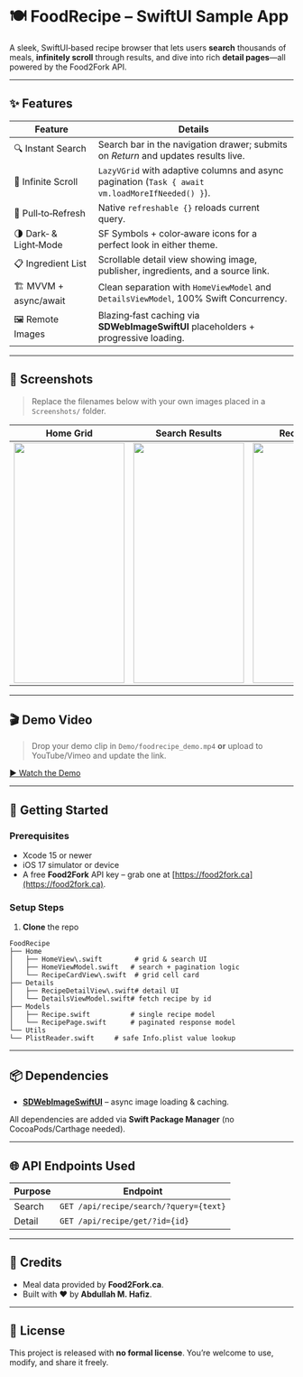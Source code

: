 # 🍽️ FoodRecipe – SwiftUI Sample App

A sleek, SwiftUI‑based recipe browser that lets users **search** thousands of meals, **infinitely scroll** through results, and dive into rich **detail pages**—all powered by the Food2Fork API.

---

## ✨ Features

| Feature                | Details                                                                                          |
| ---------------------- | ------------------------------------------------------------------------------------------------ |
| 🔍 Instant Search      | Search bar in the navigation drawer; submits on *Return* and updates results live.               |
| 🔄 Infinite Scroll     | `LazyVGrid` with adaptive columns and async pagination (`Task { await vm.loadMoreIfNeeded() }`). |
| 📲 Pull‑to‑Refresh     | Native `refreshable {}` reloads current query.                                                   |
| 🌗 Dark‑ & Light‑Mode  | SF Symbols + color‑aware icons for a perfect look in either theme.                               |
| 📋 Ingredient List     | Scrollable detail view showing image, publisher, ingredients, and a source link.                 |
| 🏗️ MVVM + async/await | Clean separation with `HomeViewModel` and `DetailsViewModel`, 100% Swift Concurrency.            |
| 🖼️ Remote Images      | Blazing‑fast caching via **SDWebImageSwiftUI** placeholders + progressive loading.               |

---

## 📸 Screenshots

> Replace the filenames below with your own images placed in a `Screenshots/` folder.

| Home Grid                           | Search Results                    | Recipe Detail                     |
| ----------------------------------- | --------------------------------- | --------------------------------- |
| <img src="https://github.com/user-attachments/assets/a2b76827-9678-4e23-a13e-1e6b714e18c4" width="196" height="426"> | <img src="https://github.com/user-attachments/assets/8d59bed8-c3cd-4329-a3b9-0c10d61d842d" width="196" height="426"> | <img src="https://github.com/user-attachments/assets/59392b1b-2db1-42c7-bfb0-b94562c51268" width="196" height="426"> |

---

## 🎬 Demo Video

> Drop your demo clip in `Demo/foodrecipe_demo.mp4` **or** upload to YouTube/Vimeo and update the link.

[▶️ Watch the Demo](https://drive.google.com/file/d/1AZhDlbc6vtKn0MT6jTYVQ5lcnS9S1WVC/view?usp=sharing)

---

## 🚀 Getting Started

### Prerequisites

* Xcode 15 or newer
* iOS 17 simulator or device
* A free **Food2Fork** API key – grab one at [https://food2fork.ca](https://food2fork.ca).

### Setup Steps

1. **Clone** the repo

```
FoodRecipe
├── Home
│   ├── HomeView\.swift        # grid & search UI
│   ├── HomeViewModel.swift   # search + pagination logic
│   └── RecipeCardView\.swift  # grid cell card
├── Details
│   ├── RecipeDetailView\.swift# detail UI
│   └── DetailsViewModel.swift# fetch recipe by id
├── Models
│   ├── Recipe.swift          # single recipe model
│   └── RecipePage.swift      # paginated response model
└── Utils
└── PlistReader.swift     # safe Info.plist value lookup
```
---

## 📦 Dependencies

* **[SDWebImageSwiftUI](https://github.com/SDWebImage/SDWebImageSwiftUI)** – async image loading & caching.

All dependencies are added via **Swift Package Manager** (no CocoaPods/Carthage needed).

---

## 🌐 API Endpoints Used

| Purpose | Endpoint                               |
| ------- | -------------------------------------- |
| Search  | `GET /api/recipe/search/?query={text}` |
| Detail  | `GET /api/recipe/get/?id={id}`         |

---

## 🙌 Credits

* Meal data provided by **Food2Fork.ca**.
* Built with ❤️ by **Abdullah M. Hafiz**.

---

## 📝 License

This project is released with **no formal license**. You’re welcome to use, modify, and share it freely.

